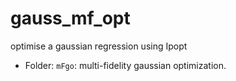 # gauss_mf_opt
optimise a gaussian regression using Ipopt

- Folder: `mFgo`: multi-fidelity gaussian optimization.
